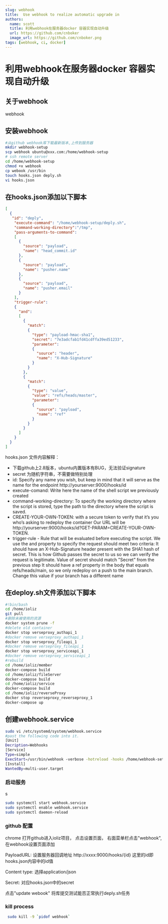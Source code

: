 ```yaml
---
slug: webhook
title:  Use webhook to realize automatic upgrade in 
authors:
  name: scott
  title: 利用webhook在服务器docker 容器实现自动升级
  url: https://github.com/cnboker
  image_url: https://github.com/cnboker.png
tags: [webhook, ci, docker]
---
```


# 利用webhook在服务器docker 容器实现自动升级

## 关于webhook

webhook

## 安装webhook

```bash
#从github webhook库下载最新版本,上传到服务器
mkdir webhook-setup
scp webhook ubuntu@xxx.com:/home/webhook-setup
# ssh remote server
cd /home/webhook-setup
chmod +x webhook
cp webook /usr/bin
touch hooks.json deply.sh
vi hooks.json
```

## 在hooks.json添加以下脚本

```json
[
  {
   "id": "deply",
    "execute-command": "/home/webhook-setup/deply.sh",
    "command-working-directory":"/tmp",
    "pass-arguments-to-command":
    [
      {
        "source": "payload",
        "name": "head_commit.id"
      },
      {
        "source": "payload",
        "name": "pusher.name"
      },
      {
        "source": "payload",
        "name": "pusher.email"
      }
    ],
    "trigger-rule":
    {
      "and":
      [
        {
          "match":
          {
            "type": "payload-hmac-sha1",
            "secret": "7e3adcfab1fd41cdffa39ed51233",
            "parameter":
            {
              "source": "header",
              "name": "X-Hub-Signature"
            }
          }
        },
        {
          "match":
          {
            "type": "value",
            "value": "refs/heads/master",
            "parameter":
            {
              "source": "payload",
              "name": "ref"
            }
          }
        }
      ]
    }
  }
]
```

hooks.json 文件内容解释：
-  下载github上2.8版本，ubuntu内置版本有BUG，无法验证signature
-  secret 为随机字符串，不需要做特别处理
 - id: Specify any name you wish, but keep in mind that it 
  will serve as the name for the endpoint http://yourserver:9000/hooks/id
 - execute-comand: Write here the name of the shell script we previously created
 - command-working-directory: To specify the working directory where the script is stored, type the path to the directory where the script is saved.
 - CREATE-YOUR-OWN-TOKEN: with a secure token to verify that it’s you who’s asking to redeploy the container
   Our URL will be http://yourserver:9000/hooks/id?GET-PARAM=CREATE-YOUR-OWN-TOKEN.
- trigger-rule - Rule that will be evaluated before executing the script. We use the and property to specify the request should meet two criteria:
It should have an X-Hub-Signature header present with the SHA1 hash of secret. This is how Github passes the secret to us so we can verify the request is legitimate. Value of secret should match "Secret" from the previous step
It should have a ref property in the body that equals refs/heads/main, so we only redeploy on a push to the main branch. Change this value if your branch has a different name

## 在deploy.sh文件添加以下脚本

```bash
#!bin/bash
cd /home/ioliz
git pull
#删除未被使用的资源
docker system prune -f
#delete old container
docker stop verseproxy_authapi_1
#docker remove verseproxy_authapi_1
docker stop verseproxy_fileapi_1
#docker remove verseproxy_fileapi_1
docker stop verseproxy_serviceapi_1
#docker remove verseproxy_serviceapi_1
#rebuild
cd /home/ioliz/member
docker-compose build
cd /home/ioliz/fileServer
docker-compose build
cd /home/ioliz/service
docker-compose build
cd /home/ioliz/reverseProxy
docker stop reverseproxy_reverseproxy_1
docker-compose up
```

## 创建webhook.service

```bash
sudo vi /etc/systemd/system/webhook.service
#past the following code into it.
[Unit]
Decription=Webhooks
[Service]
Type=simple
ExecStart=/usr/bin/webhook -verbose -hotreload -hooks /home/webhook-setup/hooks.json
[Install]
WantedBy=multi-user.target
```

### 启动服务
 s
```bash
sudo systemctl start webhook.service
sudo systemctl enable webhook.service
sudo systemctl daemon-reload
```

### github 配置

chrome 打开github进入ioliz项目， 点击设置页面， 右面菜单栏点击"webhook", 在webhook设置页面添加

PayloadURL: 设置服务器回调地址 http://xxxx:9000/hooks/{id} 这里的id即hooks.json内容中的id值

Content type: 选择application/json

Secret: 对应hooks.json中的secret

点击"update webook" 将库提交测试能否正常执行deply.sh任务

### kill process

``` bash
 sudo kill -9 `pidof webhook`
```
